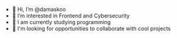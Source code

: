 - 👋 Hi, I’m @damaskoo
- 👀 I’m interested in Frontend and Cybersecurity
- 🌱 I am currently studying programming
- 💞️ I'm looking for opportunities to collaborate with cool projects
